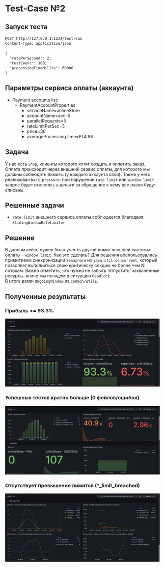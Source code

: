 # Test-Case №2

## Запуск теста
```http request
POST http://127.0.0.1:1234/test/run
Content-Type: application/json

{
  "ratePerSecond": 2,
  "testCount": 100,
  "processingTimeMillis": 60000
}
```

## Параметры сервиса оплаты (аккаунта)

* Payment accounts list:
    + PaymentAccountProperties
        - serviceName=onlineStore
        - accountName=acc-5
        - parallelRequests=5
        - rateLimitPerSec=3
        - price=30
        - averageProcessingTime=PT4.9S

## Задача

У нас есть `Shop`, клиенты которого хотят создать и оплатить заказ. Оплата происходит через внешний сервис оплаты,
для которого мы должны соблюдать лимиты (у каждого аккаунта свои). Также у него реализован `back pressure`:
при нарушении `rate limit` или `window limit` запрос будет отклонен, а деньги за обращение к нему все равно будут списаны.

## Решенные задачи

* `rate limit` внешнего сервиса оплаты соблюдается благодаря `SlidingWindowRateLimiter`

## Решение

В данном кейсе нужно было учесть другой лимит внешней системы оплаты - `window limit`. Как это сделать?
Для решения воспользовались примитивом синхронизации `Semaphore` из `java.util.concurrent`, который позволяет выполниться свою критическу секцию не более чем N потокам.
Важно отметить, что нужно не забыть 'отпустить' захваченные ресурсы, иначе мы попадем в ситуацию `Deadlock`. <br />
В итоге взяли `OngoingWindow` из `common/utils`.

## Полученные результаты

### Прибыль >= 93.3%
![](/doc/images/metrics_1.png)
### Успешных тестов кратно больше (0 фейлов/ошибок)
![](/doc/images/metrics_2.png)
### Отсутствует превышение лимитов (*_limit_breached)
![](/doc/images/metrics_3.png)